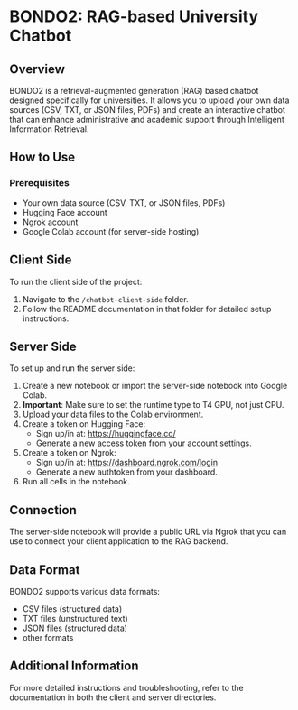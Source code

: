 # BONDO2: RAG-based University Chatbot

## Overview
BONDO2 is a retrieval-augmented generation (RAG) based chatbot designed specifically for universities. It allows you to upload your own data sources (CSV, TXT, or JSON files, PDFs) and create an interactive chatbot that can enhance administrative and academic support through Intelligent Information Retrieval.


## How to Use

### Prerequisites
- Your own data source (CSV, TXT, or JSON files, PDFs)
- Hugging Face account
- Ngrok account
- Google Colab account (for server-side hosting)

## Client Side
To run the client side of the project:

1. Navigate to the `/chatbot-client-side` folder.
2. Follow the README documentation in that folder for detailed setup instructions.

## Server Side
To set up and run the server side:

1. Create a new notebook or import the server-side notebook into Google Colab.
2. **Important**: Make sure to set the runtime type to T4 GPU, not just CPU.
3. Upload your data files to the Colab environment.
4. Create a token on Hugging Face:
   - Sign up/in at: https://huggingface.co/
   - Generate a new access token from your account settings.
5. Create a token on Ngrok:
   - Sign up/in at: https://dashboard.ngrok.com/login
   - Generate a new authtoken from your dashboard.
6. Run all cells in the notebook.

## Connection
The server-side notebook will provide a public URL via Ngrok that you can use to connect your client application to the RAG backend.

## Data Format
BONDO2 supports various data formats:
- CSV files (structured data)
- TXT files (unstructured text)
- JSON files (structured data)
- other formats

## Additional Information
For more detailed instructions and troubleshooting, refer to the documentation in both the client and server directories.
